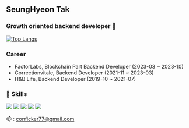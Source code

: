 ## SeungHyeon Tak

### Growth oriented backend developer 👋

[![Top Langs](https://github-readme-stats.vercel.app/api/top-langs/?username=SeungHyeonTak&layout=donut)](https://github.com/anuraghazra/github-readme-stats)

### Career
- FactorLabs, Blockchain Part Backend Developer (2023-03 ~ 2023-10)
- Correctionvitale, Backend Developer (2021-11 ~ 2023-03)
- H&B Life, Backend Developer (2019-10 ~ 2021-07)

### 💪 Skills
<img src="https://img.shields.io/badge/java-007396?style=for-the-badge&logo=OpenJDK&logoColor=white">
<img src="https://img.shields.io/badge/Python-3776AB?style=for-the-badge&logo=Python&logoColor=white">
<img src="https://img.shields.io/badge/springboot-6DB33F?style=for-the-badge&logo=springboot&logoColor=white">
<img src="https://img.shields.io/badge/MySQL-4479A1?style=for-the-badge&logo=MySQL&logoColor=white">
<img src="https://img.shields.io/badge/docker-%230db7ed.svg?style=for-the-badge&logo=docker&logoColor=white">

📫 : conficker77@gmail.com
